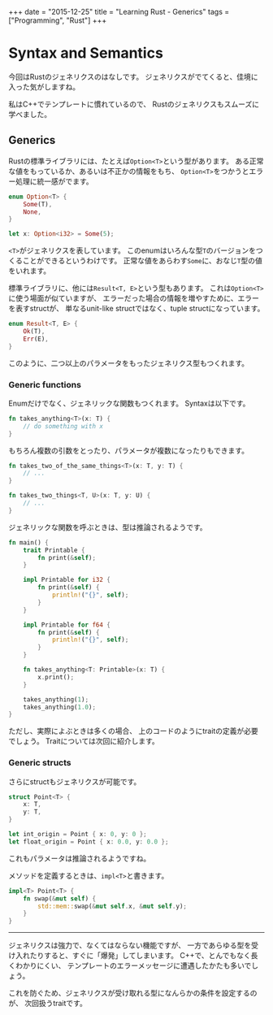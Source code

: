 +++
date = "2015-12-25"
title = "Learning Rust - Generics"
tags = ["Programming", "Rust"]
+++

# Syntax and Semantics
今回はRustのジェネリクスのはなしです。
ジェネリクスがでてくると、佳境に入った気がしますね。

私はC++でテンプレートに慣れているので、
Rustのジェネリクスもスムーズに学べました。

## Generics
Rustの標準ライブラリには、たとえば`Option<T>`という型があります。
ある正常な値をもっているか、あるいは不正かの情報をもち、
`Option<T>`をつかうとエラー処理に統一感がでます。

```rust
enum Option<T> {
    Some(T),
    None,
}

let x: Option<i32> = Some(5);
```

`<T>`がジェネリクスを表しています。
このenumはいろんな型`T`のバージョンをつくることができるというわけです。
正常な値をあらわす`Some`に、おなじ`T`型の値をいれます。

標準ライブラリに、他には`Result<T, E>`という型もあります。
これは`Option<T>`に使う場面が似ていますが、
エラーだった場合の情報を増やすために、エラーを表すstructが、
単なるunit-like structではなく、tuple structになっています。

```rust
enum Result<T, E> {
    Ok(T),
    Err(E),
}
```

このように、二つ以上のパラメータをもったジェネリクス型もつくれます。

### Generic functions
Enumだけでなく、ジェネリックな関数もつくれます。
Syntaxは以下です。

```rust
fn takes_anything<T>(x: T) {
    // do something with x
}
```

もちろん複数の引数をとったり、パラメータが複数になったりもできます。

```rust
fn takes_two_of_the_same_things<T>(x: T, y: T) {
    // ...
}

fn takes_two_things<T, U>(x: T, y: U) {
    // ...
}
```

ジェネリックな関数を呼ぶときは、型は推論されるようです。

```rust
fn main() {
    trait Printable {
        fn print(&self);
    }

    impl Printable for i32 {
        fn print(&self) {
            println!("{}", self);
        }
    }

    impl Printable for f64 {
        fn print(&self) {
            println!("{}", self);
        }
    }

    fn takes_anything<T: Printable>(x: T) {
        x.print();
    }

    takes_anything(1);
    takes_anything(1.0);
}
```

ただし、実際によぶときは多くの場合、
上のコードのようにtraitの定義が必要でしょう。
Traitについては次回に紹介します。

### Generic structs
さらにstructもジェネリクスが可能です。

```rust
struct Point<T> {
    x: T,
    y: T,
}

let int_origin = Point { x: 0, y: 0 };
let float_origin = Point { x: 0.0, y: 0.0 };
```

これもパラメータは推論されるようですね。

メソッドを定義するときは、`impl<T>`と書きます。

```rust
impl<T> Point<T> {
    fn swap(&mut self) {
        std::mem::swap(&mut self.x, &mut self.y);
    }
}
```

---

ジェネリクスは強力で、なくてはならない機能ですが、
一方であらゆる型を受け入れたりすると、すぐに「爆発」してしまいます。
C++で、とんでもなく長くわかりにくい、
テンプレートのエラーメッセージに遭遇したかたも多いでしょう。

これを防ぐため、ジェネリクスが受け取れる型になんらかの条件を設定するのが、
次回扱うtraitです。
